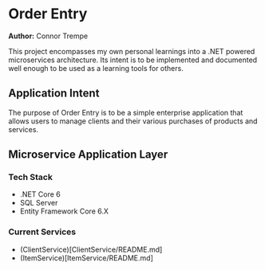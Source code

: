 # Order Entry

**Author:** Connor Trempe

This project encompasses my own personal learnings into a .NET powered microservices architecture. Its intent is to be implemented and documented well enough to be used as a learning tools for others. 

## Application Intent

The purpose of Order Entry is to be a simple enterprise application that allows users to manage clients and their various purchases of products and services.

## Microservice Application Layer

### Tech Stack

 - .NET Core 6
 - SQL Server
 - Entity Framework Core 6.X

### Current Services
 - (ClientService)[ClientService/README.md]
 - (ItemService)[ItemService/README.md]

